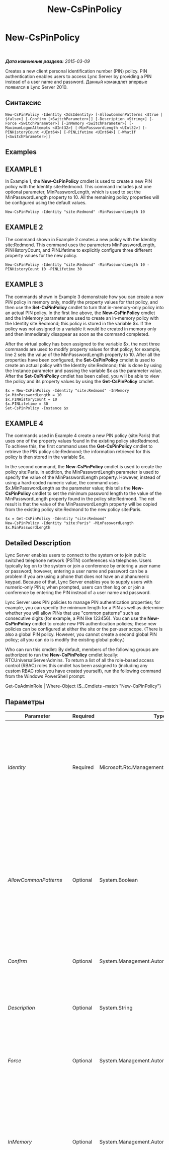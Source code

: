 ﻿---
title: New-CsPinPolicy
TOCTitle: New-CsPinPolicy
ms:assetid: d64fb0f9-1cdc-4497-992a-d002abafe92e
ms:mtpsurl: https://technet.microsoft.com/ru-ru/library/Gg398935(v=OCS.15)
ms:contentKeyID: 49311300
ms.date: 05/19/2016
mtps_version: v=OCS.15
ms.translationtype: HT
---

# New-CsPinPolicy

 

_**Дата изменения раздела:** 2015-03-09_

Creates a new client personal identification number (PIN) policy. PIN authentication enables users to access Lync Server by providing a PIN instead of a user name and password. Данный командлет впервые появился в Lync Server 2010.

## Синтаксис

    New-CsPinPolicy -Identity <XdsIdentity> [-AllowCommonPatterns <$true | $false>] [-Confirm [<SwitchParameter>]] [-Description <String>] [-Force <SwitchParameter>] [-InMemory <SwitchParameter>] [-MaximumLogonAttempts <UInt32>] [-MinPasswordLength <UInt32>] [-PINHistoryCount <UInt64>] [-PINLifetime <UInt64>] [-WhatIf [<SwitchParameter>]]

## Examples

## EXAMPLE 1

In Example 1, the **New-CsPinPolicy** cmdlet is used to create a new PIN policy with the Identity site:Redmond. This command includes just one optional parameter, MinPasswordLength, which is used to set the MinPasswordLength property to 10. All the remaining policy properties will be configured using the default values.

    New-CsPinPolicy -Identity "site:Redmond" -MinPasswordLength 10

## EXAMPLE 2

The command shown in Example 2 creates a new policy with the Identity site:Redmond. This command uses the parameters MinPasswordLength, PINHistoryCount, and PINLifetime to explicitly configure three different property values for the new policy.

    New-CsPinPolicy -Identity "site:Redmond" -MinPasswordLength 10 -PINHistoryCount 10 -PINLifetime 30

## EXAMPLE 3

The commands shown in Example 3 demonstrate how you can create a new PIN policy in memory only, modify the property values for that policy, and then use the **Set-CsPinPolicy** cmdlet to turn that in-memory-only policy into an actual PIN policy. In the first line above, the **New-CsPinPolicy** cmdlet and the InMemory parameter are used to create an in-memory policy with the Identity site:Redmond; this policy is stored in the variable $x. If the policy was not assigned to a variable it would be created in memory only and then immediately disappear as soon as the command completed.

After the virtual policy has been assigned to the variable $x, the next three commands are used to modify property values for that policy; for example, line 2 sets the value of the MinPasswordLength property to 10. After all the properties have been configured, the **Set-CsPinPolicy** cmdlet is used to create an actual policy with the Identity site:Redmond; this is done by using the Instance parameter and passing the variable $x as the parameter value. After the **Set-CsPinPolicy** cmdlet has been called, you will be able to view the policy and its property values by using the **Get-CsPinPolicy** cmdlet.

    $x = New-CsPinPolicy -Identity "site:Redmond" -InMemory
    $x.MinPasswordLength = 10
    $x.PINHistoryCount = 10
    $x.PINLifetime = 30
    Set-CsPinPolicy -Instance $x

## EXAMPLE 4

The commands used in Example 4 create a new PIN policy (site:Paris) that uses one of the property values found in the existing policy site:Redmond. To achieve this, the first command uses the **Get-CsPinPolicy** cmdlet to retrieve the PIN policy site:Redmond; the information retrieved for this policy is then stored in the variable $x.

In the second command, the **New-CsPinPolicy** cmdlet is used to create the policy site:Paris. In addition, the MinPasswordLength parameter is used to specify the value of the MinPasswordLength property. However, instead of using a hard-coded numeric value, the command uses $x.MinPasswordLength as the parameter value; this tells the **New-CsPinPolicy** cmdlet to set the minimum password length to the value of the MinPasswordLength property found in the policy site:Redmond. The net result is that the value of the MinPasswordLength property will be copied from the existing policy site:Redmond to the new policy site:Paris.

    $x = Get-CsPinPolicy -Identity "site:Redmond"
    New-CsPinPolicy -Identity "site:Paris" -MinPasswordLength $x.MinPasswordLength 

## Detailed Description

Lync Server enables users to connect to the system or to join public switched telephone network (PSTN) conferences via telephone. Users typically log on to the system or join a conference by entering a user name or password; however, entering a user name and password can be a problem if you are using a phone that does not have an alphanumeric keypad. Because of that, Lync Server enables you to supply users with numeric-only PINs; when prompted, users can then log on or join a conference by entering the PIN instead of a user name and password.

Lync Server uses PIN policies to manage PIN authentication properties; for example, you can specify the minimum length for a PIN as well as determine whether you will allow PINs that use "common patterns" such as consecutive digits (for example, a PIN like 123456). You can use the **New-CsPinPolicy** cmdlet to create new PIN authentication policies; these new policies can be configured at either the site or the per-user scope. (There is also a global PIN policy. However, you cannot create a second global PIN policy; all you can do is modify the existing global policy.)

Who can run this cmdlet: By default, members of the following groups are authorized to run the **New-CsPinPolicy** cmdlet locally: RTCUniversalServerAdmins. To return a list of all the role-based access control (RBAC) roles this cmdlet has been assigned to (including any custom RBAC roles you have created yourself), run the following command from the Windows PowerShell prompt:

Get-CsAdminRole | Where-Object {$\_.Cmdlets –match "New-CsPinPolicy"}

## Параметры


<table>
<colgroup>
<col style="width: 25%" />
<col style="width: 25%" />
<col style="width: 25%" />
<col style="width: 25%" />
</colgroup>
<thead>
<tr class="header">
<th>Parameter</th>
<th>Required</th>
<th>Type</th>
<th>Description</th>
</tr>
</thead>
<tbody>
<tr class="odd">
<td><p><em>Identity</em></p></td>
<td><p>Required</p></td>
<td><p>Microsoft.Rtc.Management.Xds.XdsIdentity</p></td>
<td><p>Indicates the unique Identity to be assigned to the policy. PIN policies can be created at the site or per-user scope. To create a policy at the site scope, use syntax similar to this: -Identity site:Redmond. To create a policy at the per-user scope, use syntax similar to this: -Identity RedmondPinPolicy.</p></td>
</tr>
<tr class="even">
<td><p><em>AllowCommonPatterns</em></p></td>
<td><p>Optional</p></td>
<td><p>System.Boolean</p></td>
<td><p>Indicates whether or not &quot;common patterns&quot; are allowed in PINs. Common patterns include repeating digits (222222); four or more consecutive digits (123456); and PINs that match a user's phone number or extension number. If set to True common patterns (such as the PIN 456789, which includes consecutive digits) are allowed; if set to False common patterns are not allowed. The default value is False.</p></td>
</tr>
<tr class="odd">
<td><p><em>Confirm</em></p></td>
<td><p>Optional</p></td>
<td><p>System.Management.Automation.SwitchParameter</p></td>
<td><p>Запрашивает подтверждение перед выполнением команды.</p></td>
</tr>
<tr class="even">
<td><p><em>Description</em></p></td>
<td><p>Optional</p></td>
<td><p>System.String</p></td>
<td><p>Enables administrators to provide explanatory text to accompany a PIN policy. For example, the Description might include information about the users the policy should be assigned to.</p></td>
</tr>
<tr class="odd">
<td><p><em>Force</em></p></td>
<td><p>Optional</p></td>
<td><p>System.Management.Automation.SwitchParameter</p></td>
<td><p>Suppresses the display of any non-fatal error message that might occur when running the command.</p></td>
</tr>
<tr class="even">
<td><p><em>InMemory</em></p></td>
<td><p>Optional</p></td>
<td><p>System.Management.Automation.SwitchParameter</p></td>
<td><p>Создает ссылку на объект без фиксации объекта в качестве постоянного изменения. Если выходные данные этого командлета, вызванного с помощью указанного параметра, назначаются переменной, можно внести изменения в свойства ссылки на объект и затем зафиксировать эти изменения, вызвав соответствующий командлет Set-.</p></td>
</tr>
<tr class="odd">
<td><p><em>MaximumLogonAttempts</em></p></td>
<td><p>Optional</p></td>
<td><p>System.UInt32</p></td>
<td><p>Indicates the number of sequential logon failures that are allowed before a user's PIN is automatically locked. Logon failures are counted in two different ways: local logon failures and global logon failures. When a user first tries to logon, a new 30 minute observation window starts; each failed logon during that 30 minute window is recorded as both a local logon failure and a global logon failure. If the user reaches the MaximumLogonAttempts during that 30 minute observation window then he or she will temporarily be locked out of the system for one hour; during this time they will not be able to logon using PIN authentication even if they supply the correct PIN.</p>
<p>After the lockout period has expired, the user’s local logon attempts will be reset to 0. However, the user’s global logon attempts will not be reset. If the user continually fails to logon, he or she will eventually reach the maximum number of allowed global logon attempts. Any user who reaches that point will have their PIN locked by the system, and will not be able to use PIN authentication until an administrator has unlocked the PIN.</p>
<p>The maximum number of allowed logon attempts also varies with PIN size; this is why the MaximumLogonAttempts property does not show a default value when you run Get-CsPinPolicy. By default, a PIN length of 4 allows users 10 local logon attempts and 100 global logon attempts. A PIN length of 5 allows 25 local and 1000 global logon attempts, and PIN lengths greater than 6 allow 25 local tries and 5000 global tries. If you specify a value for the MaximumLogonAttempts property that value will be used for the maximum allowed number of local logon tries; however, global logon values do not change regardless of the value assigned to MaximumLogonAttempts.</p>
<p>Each time a user successfully logs on using PIN authentication the local failed logon attempts is reset to 0. The global logon attempts are only reset when an administrator unlocks a user’s PIN.</p>
<p>MaximumLogonAttempts can be set to any whole number between 1 and 999, inclusive. However, it is recommended that you do not modify this property. When set to a null value (the default value) Lync Server 2013 will automatically calculate lockout policies. This typically provides the most security.</p></td>
</tr>
<tr class="even">
<td><p><em>MinPasswordLength</em></p></td>
<td><p>Optional</p></td>
<td><p>System.UInt32</p></td>
<td><p>The minimum allowed length (that is, the minimum number of digits) in a PIN. For example, if MinPasswordLength is set to 8 then a PIN of 1259 will be rejected because that PIN only has 4 digits. PIN lengths must have at least 4 digits but no more than 24 digits; the default value is 5.</p></td>
</tr>
<tr class="odd">
<td><p><em>PINHistoryCount</em></p></td>
<td><p>Optional</p></td>
<td><p>System.UInt64</p></td>
<td><p>Indicates how often users are allowed to reuse the same PIN. For example, if the PINHistoryCount is set to 3, then the first three times a user resets his or her PIN they must use a new PIN; on the fourth reset, they can reuse their first PIN. (And, on the fifth reset, they can reuse their second PIN, and so on.) The PIN history count can be any whole number between 0 and 20, inclusive; 0 means that users can use the same PIN number over and over again. By default, PINHistoryCount is set to 0.</p>
<p>If the PINLifetime is set to any value greater than 0 then the PINHistoryCount must also be greater than 0. For example, you cannot set PINLifetime to 30 and leave PINHistoryCount at 0.</p></td>
</tr>
<tr class="even">
<td><p><em>PINLifetime</em></p></td>
<td><p>Optional</p></td>
<td><p>System.UInt64</p></td>
<td><p>Indicates the length of time (in days) that a PIN remains valid; after the PIN lifetime expires users must select a new PIN number before they will be allowed to use PIN authentication to gain access to the system. PINLifetime can be set to any whole number between 0 and 999, inclusive; 0 indicates that PIN numbers never expire. By default, the PIN lifetime is set to 0 days.</p>
<p>If you set the PINLifetime to a value greater than 0 then you must also set the PINHistoryCount to a value greater than 0.</p></td>
</tr>
<tr class="odd">
<td><p><em>WhatIf</em></p></td>
<td><p>Optional</p></td>
<td><p>System.Management.Automation.SwitchParameter</p></td>
<td><p>Описывает, что произойдет при выполнении команды без реального выполнения команды.</p></td>
</tr>
</tbody>
</table>


## Input Types

None. The **New-CsPinPolicy** cmdlet does not accept pipelined input.

## Return Types

Creates a new instance of the Microsoft.Rtc.Management.WritableConfig.Policy.UserPin.UserPolicy object.

## См. также

#### Другие ресурсы

[Get-CsPinPolicy](get-cspinpolicy.md)  
[Grant-CsPinPolicy](grant-cspinpolicy.md)  
[Remove-CsPinPolicy](remove-cspinpolicy.md)  
[Set-CsPinPolicy](set-cspinpolicy.md)


